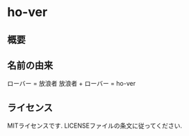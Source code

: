 # ho-ver

概要
---

名前の由来
---

ローバー = 放浪者
放浪者 + ローバー = ho-ver

ライセンス
---

MITライセンスです.
LICENSEファイルの条文に従ってください.
